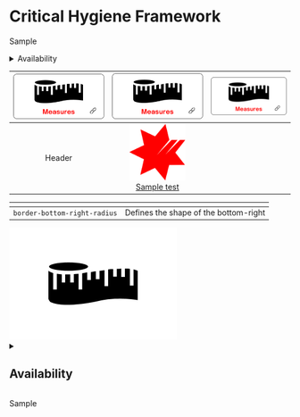 # Critical Hygiene Framework

Sample

<details>
  <summary>Availability</summary>
  <p></p>
  Some text here
  
  ### Heading
  1. Foo
  2. Bar
     * Baz
     * Qux

  ### Some Javascript
  ```js
  function logSomething(something) {
    console.log('Something', something);
  }
  ```
</details>


|<a href="assist/"><img src="Measures.png" alt="drawing"></a>| <a href="other/"><img src="Measures.png" alt="drawing"></a> | <img src="Measures.png" alt="drawing"> | 
| :---:  | :---: | :---: |
| Header      | <a href="other/"><img src="NAB_Logo.png" alt="drawing" style="width:100px;"/><br/>Sample test</a>|


|<!-- -->|<!-- -->|
| --------------------------------------- | ------------------------------------- |
| `border-bottom-right-radius`            | Defines the shape of the bottom-right |

<a href="assist/">
  <img src="Measuring-Tape.png" alt="drawing" style="width:300px;"/>
</a>

<details>
  <summary><h2>Availability</h2></summary>
  <p></p>
  Some text here
  
  ### Heading
  1. Foo
  2. Bar
     * Baz
     * Qux

  ### Some Javascript
  ```js
  function logSomething(something) {
    console.log('Something', something);
  }
  ```
</details>

Sample
